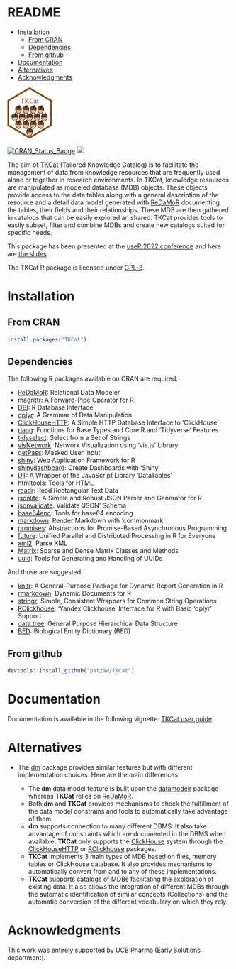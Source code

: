 README
================

-   <a href="#installation" id="toc-installation">Installation</a>
    -   <a href="#from-cran" id="toc-from-cran">From CRAN</a>
    -   <a href="#dependencies" id="toc-dependencies">Dependencies</a>
    -   <a href="#from-github" id="toc-from-github">From github</a>
-   <a href="#documentation" id="toc-documentation">Documentation</a>
-   <a href="#alternatives" id="toc-alternatives">Alternatives</a>
-   <a href="#acknowledgments" id="toc-acknowledgments">Acknowledgments</a>

<img src="https://github.com/patzaw/TKCat/raw/master/supp/logo/TKCat.png" width="100px"/>

[![CRAN_Status_Badge](http://www.r-pkg.org/badges/version/TKCat)](https://cran.r-project.org/package=TKCat)
[![](http://cranlogs.r-pkg.org/badges/TKCat)](https://cran.r-project.org/package=TKCat)

The aim of [TKCat](https://patzaw.github.io/TKCat/) (Tailored Knowledge
Catalog) is to facilitate the management of data from knowledge
resources that are frequently used alone or together in research
environments. In TKCat, knowledge resources are manipulated as modeled
database (MDB) objects. These objects provide access to the data tables
along with a general description of the resource and a detail data model
generated with [ReDaMoR](https://patzaw.github.io/ReDaMoR/) documenting
the tables, their fields and their relationships. These MDB are then
gathered in catalogs that can be easily explored an shared. TKCat
provides tools to easily subset, filter and combine MDBs and create new
catalogs suited for specific needs.

This package has been presented at the [useR!2022
conference](https://user2022.r-project.org/) and here are [the
slides](https://patzaw.github.io/TKCat/useR2022/TKCat-useR2022-Patrice-Godard.html).

The TKCat R package is licensed under
[GPL-3](https://www.gnu.org/licenses/gpl-3.0.en.html).

# Installation

## From CRAN

``` r
install.packages("TKCat")
```

## Dependencies

The following R packages available on CRAN are required:

-   [ReDaMoR](https://CRAN.R-project.org/package=ReDaMoR): Relational
    Data Modeler
-   [magrittr](https://CRAN.R-project.org/package=magrittr): A
    Forward-Pipe Operator for R
-   [DBI](https://CRAN.R-project.org/package=DBI): R Database Interface
-   [dplyr](https://CRAN.R-project.org/package=dplyr): A Grammar of Data
    Manipulation
-   [ClickHouseHTTP](https://CRAN.R-project.org/package=ClickHouseHTTP):
    A Simple HTTP Database Interface to ‘ClickHouse’
-   [rlang](https://CRAN.R-project.org/package=rlang): Functions for
    Base Types and Core R and ‘Tidyverse’ Features
-   [tidyselect](https://CRAN.R-project.org/package=tidyselect): Select
    from a Set of Strings
-   [visNetwork](https://CRAN.R-project.org/package=visNetwork): Network
    Visualization using ‘vis.js’ Library
-   [getPass](https://CRAN.R-project.org/package=getPass): Masked User
    Input
-   [shiny](https://CRAN.R-project.org/package=shiny): Web Application
    Framework for R
-   [shinydashboard](https://CRAN.R-project.org/package=shinydashboard):
    Create Dashboards with ‘Shiny’
-   [DT](https://CRAN.R-project.org/package=DT): A Wrapper of the
    JavaScript Library ‘DataTables’
-   [htmltools](https://CRAN.R-project.org/package=htmltools): Tools for
    HTML
-   [readr](https://CRAN.R-project.org/package=readr): Read Rectangular
    Text Data
-   [jsonlite](https://CRAN.R-project.org/package=jsonlite): A Simple
    and Robust JSON Parser and Generator for R
-   [jsonvalidate](https://CRAN.R-project.org/package=jsonvalidate):
    Validate ‘JSON’ Schema
-   [base64enc](https://CRAN.R-project.org/package=base64enc): Tools for
    base64 encoding
-   [markdown](https://CRAN.R-project.org/package=markdown): Render
    Markdown with ‘commonmark’
-   [promises](https://CRAN.R-project.org/package=promises):
    Abstractions for Promise-Based Asynchronous Programming
-   [future](https://CRAN.R-project.org/package=future): Unified
    Parallel and Distributed Processing in R for Everyone
-   [xml2](https://CRAN.R-project.org/package=xml2): Parse XML
-   [Matrix](https://CRAN.R-project.org/package=Matrix): Sparse and
    Dense Matrix Classes and Methods
-   [uuid](https://CRAN.R-project.org/package=uuid): Tools for
    Generating and Handling of UUIDs

And those are suggested:

-   [knitr](https://CRAN.R-project.org/package=knitr): A General-Purpose
    Package for Dynamic Report Generation in R
-   [rmarkdown](https://CRAN.R-project.org/package=rmarkdown): Dynamic
    Documents for R
-   [stringr](https://CRAN.R-project.org/package=stringr): Simple,
    Consistent Wrappers for Common String Operations
-   [RClickhouse](https://CRAN.R-project.org/package=RClickhouse):
    ‘Yandex Clickhouse’ Interface for R with Basic ‘dplyr’ Support
-   [data.tree](https://CRAN.R-project.org/package=data.tree): General
    Purpose Hierarchical Data Structure
-   [BED](https://CRAN.R-project.org/package=BED): Biological Entity
    Dictionary (BED)

## From github

``` r
devtools::install_github("patzaw/TKCat")
```

# Documentation

Documentation is available in the following vignette: [TKCat user
guide](https://patzaw.github.io/TKCat/articles/TKCat-User-guide.html)

# Alternatives

-   The [dm](https://github.com/krlmlr/dm) package provides similar
    features but with different implementation choices. Here are the
    main differences:

    -   The **dm** data model feature is built upon the
        [datamodelr](https://github.com/bergant/datamodelr) package
        whereas **TKCat** relies on
        [ReDaMoR](https://patzaw.github.io/ReDaMoR/).
    -   Both **dm** and **TKCat** provides mechanisms to check the
        fulfillment of the data model constrains and tools to
        automatically take advantage of them.
    -   **dm** supports connection to many different DBMS. It also take
        advantage of constraints which are documented in the DBMS when
        available. **TKCat** only supports the
        [ClickHouse](https://clickhouse.com/) system through the
        [ClickHouseHTTP](https://github.com/patzaw/ClickHouseHTTP) or
        [RClickhouse](https://github.com/IMSMWU/RClickhouse) packages.
    -   **TKCat** implements 3 main types of MDB based on files, memory
        tables or ClickHouse database. It also provides mechanisms to
        automatically convert from and to any of these implementations.
    -   **TKCat** supports catalogs of MDBs facilitating the exploration
        of existing data. It also allows the integration of different
        MDBs through the automatic identification of similar concepts
        (Collections) and the automatic conversion of the different
        vocabulary on which they rely.

# Acknowledgments

This work was entirely supported by [UCB Pharma](https://www.ucb.com/)
(Early Solutions department).
